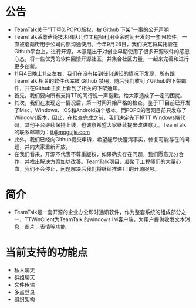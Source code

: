 # 公告
* TeamTalk关于“TT牵涉POPO版权，被 Github 下架”一事的公开声明
* TeamTalk系蘑菇街技术团队几位工程师利用业余时间开发的一套IM软件，一直被蘑菇街用于公司内部沟通使用。今年9月26日，我们决定将其托管在Github平台上，进行开源。本意是出于对创业早期使用了很多开源软件的感恩心态，将一些优秀的软件回馈开源社区，并集合社区力量，一起来完善和进行更多创新。 
* 11月4日晚上11点左右，我们在没有接到任何通知的情况下发现，所有跟 TeamTalk 相关的软件仓库被 Github 禁用，随后我们收到了Github的下架邮件，并在Github主页上看到了相关的下架通知。 
* 首先，我们要向所有支持TT的同行说一声抱歉，给大家造成了一定的困扰。
* 其次，我们在发现这一情况后，第一时间开始严格的检查。鉴于TT目前已开发了Mac、Windows、iOS和Android四个版本，而POPO的官网目前只发布了Windows版本，因此，在检查完成之前，我们决定先下掉TT Windows端代码，其他平台继续保持上线，也诚意希望大家继续提出改进意见。TeamTalk的联系邮箱为：tt@mogujie.com  
* 此外，我们已经向Github提交申诉，希望能尽快澄清事实，修复可能存在的问题，并向大家重新开放。
* 在我们看来，开源不代表不尊重版权，如果确实存在问题，我们愿意充分合作，并找出解决方案加以改善。TeamTalk项目，凝聚了工程师们的大量心血，我们不会停止，问题解决后我们将继续推进TT的开源服务。

# 简介
* TeamTalk是一套开源的企业办公即时通讯软件，作为整套系统的组成部分之一，TTWinClient为TeamTalk 的windows IM客户端，为用户提供收发文本消息，图片，表情等功能

# 当前支持的功能点
* 私人聊天
* 群组聊天
* 文件传输
* 多点登录
* 组织架构

